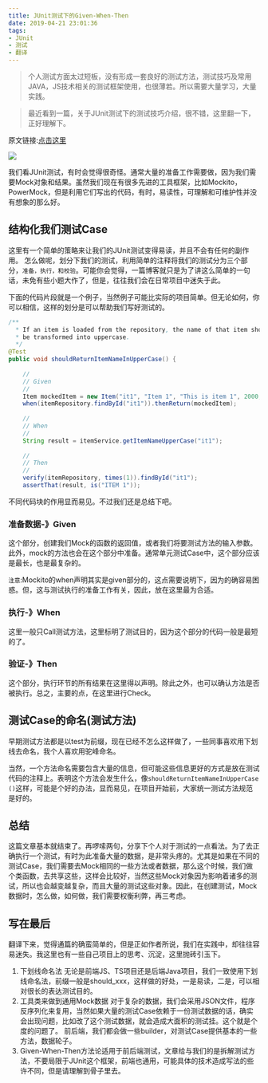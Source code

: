 ```yaml
---
title: JUnit测试下的Given-When-Then
date: 2019-04-21 23:01:36
tags:
- JUnit
- 测试
- 翻译
---
```

> 个人测试方面太过短板，没有形成一套良好的测试方法，测试技巧及常用JAVA，JS技术相关的测试框架使用，也很薄若。所以需要大量学习，大量实践。

> 最近看到一篇，关于JUnit测试下的测试技巧介绍，很不错，这里翻一下，正好理解下。

原文链接:[点击这里](https://blog.codecentric.de/en/2017/09/given-when-then-in-junit-tests/)

![](http://static.1991421.cn/2019-04-21-145500.jpg)

我们看JUnit测试，有时会觉得很奇怪。通常大量的准备工作需要做，因为我们需要Mock对象和结果。虽然我们现在有很多先进的工具框架，比如Mockito，PowerMock，但是利用它们写出的代码，有时，易读性，可理解和可维护性并没有想象的那么好。

## 结构化我们测试Case
这里有一个简单的策略来让我们的JUnit测试变得易读，并且不会有任何的副作用。
怎么做呢，划分下我们的测试，利用简单的注释将我们的测试分为三个部分，`准备，执行，和校验`。可能你会觉得，一篇博客就只是为了讲这么简单的一句话，未免有些小题大作了，但是，往往我们会在日常项目中迷失于此。

下面的代码片段就是一个例子，当然例子可能比实际的项目简单。但无论如何，你可以相信，这样的划分是可以帮助我们写好测试的。

```java
/**
  * If an item is loaded from the repository, the name of that item should 
  * be transformed into uppercase.
  */
@Test
public void shouldReturnItemNameInUpperCase() {
 
    //
    // Given
    //
    Item mockedItem = new Item("it1", "Item 1", "This is item 1", 2000, true);
    when(itemRepository.findById("it1")).thenReturn(mockedItem);
 
    //
    // When
    //
    String result = itemService.getItemNameUpperCase("it1");
 
    //
    // Then
    //
    verify(itemRepository, times(1)).findById("it1");
    assertThat(result, is("ITEM 1"));
```

不同代码块的作用显而易见。不过我们还是总结下吧。

### 准备数据-》Given
这个部分，创建我们Mock的函数的返回值，或者我们将要测试方法的输入参数。此外，mock的方法也会在这个部分中准备。通常单元测试Case中，这个部分应该是最长，也是最复杂的。

`注意`:Mockito的when声明其实是given部分的，这点需要说明下，因为的确容易困惑。但，这与测试执行的准备工作有关，因此，放在这里最为合适。

### 执行-》When
这里一般只Call测试方法，这里标明了测试目的，因为这个部分的代码一般是最短的了。

### 验证-》Then
这个部分，执行环节的所有结果在这里得以声明。除此之外，也可以确认方法是否被执行。总之，主要的点，在这里进行Check。

## 测试Case的命名(测试方法)
早期测试方法都是以test为前缀，现在已经不怎么这样做了，一些同事喜欢用下划线去命名，我个人喜欢用驼峰命名。

当然，一个方法命名需要包含大量的信息，但可能这些信息更好的方式是放在测试代码的注释上。表明这个方法会发生什么，像`shouldReturnItemNameInUpperCase ()`这样，可能是个好的办法，显而易见，在项目开始前，大家统一测试方法规范是好的。

## 总结
这篇文章基本就结束了。再啰嗦两句，分享下个人对于测试的一点看法。为了去正确执行一个测试，有时为此准备大量的数据，是非常头疼的。尤其是如果在不同的测试Case，我们需要去Mock相同的一些方法或者数据，那么这个时候，我们做个类函数，去共享这些，这样会比较好，当然这些Mock对象因为影响着诸多的测试，所以也会越变越复杂，而且大量的测试这些对象。因此，在创建测试，Mock数据时，怎么做，如何做，我们需要权衡利弊，再三考虑。

## 写在最后
翻译下来，觉得通篇的确蛮简单的，但是正如作者所说，我们在实践中，却往往容易迷失。我这里也有一些自己项目上的思考、沉淀，这里抛砖引玉下。

1. 下划线命名法
无论是前端JS、TS项目还是后端Java项目，我们一致使用下划线命名法，前缀一般是should_xxx，这样做的好处，一是易读，二是，可以相对很长的表达测试目的。
2. 工具类来做到通用Mock数据
对于复杂的数据，我们会采用JSON文件，程序反序列化来复用，当然如果大量的测试Case依赖于一份测试数据的话，确实会出现问题，比如改了这个测试数据，就会造成大面积的测试挂。这个就是个度的问题了。
前后端，我们都会做一些builder，对测试Case提供基本的一些方法，数据轮子。
3. Given-When-Then方法论适用于前后端测试，文章给与我们的是拆解测试方法，不要局限于JUnit这个框架，前端也通用，可能具体的技术造成写法的些许不同，但是请理解到骨子里去。


